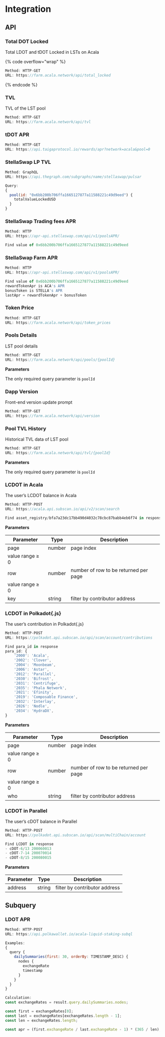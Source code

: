 # Integration

## API

### Total DOT Locked

Total LDOT and tDOT Locked in LSTs on Acala

{% code overflow="wrap" %}
```javascript
Method: HTTP-GET
URL: https://farm.acala.network/api/total_locked
```
{% endcode %}

### TVL

TVL of the LST pool

```jsx
Method: HTTP-GET
URL: https://farm.acala.network/api/tvl
```

### tDOT APR

```jsx
Method: HTTP-GET
URL: https://api.taigaprotocol.io/rewards/apr?network=acala&pool=0
```

### StellaSwap LP TVL

```javascript
Method: GraphQL
URL: https://api.thegraph.com/subgraphs/name/stellaswap/pulsar

Query:
{
  pool(id: "0x6bb200b706ffa1665127877a11588221c49d9eed") {
    totalValueLockedUSD
  }
}
```

### StellaSwap Trading fees APR

```javascript
Method: HTTP
URL: https://apr-api.stellaswap.com/api/v1/poolsAPR/

Find value of 0x6bb200b706ffa1665127877a11588221c49d9eed
```

### StellaSwap Farm APR

```javascript
Method: HTTP
URL: https://apr-api.stellaswap.com/api/v1/poolsAPR/

Find value of 0x6bb200b706ffa1665127877a11588221c49d9eed
rewardTokenApr is ACA's APR
bonusToken is STELLA's APR
lastApr = rewardTokenApr + bonusToken
```

### Token Price

```jsx
Method: HTTP-GET
URL: https://farm.acala.network/api/token_prices
```

### Pools Details

LST pool details

```jsx
Method: HTTP-GET
URL: https://farm.acala.network/api/pools/{poolId}
```

**Parameters**

The only required query parameter is `poolId`

### Dapp Version

Front-end version update prompt

```jsx
Method: HTTP-GET
URL: https://farm.acala.network/api/version
```

### Pool TVL History

Historical TVL data of LST pool

```jsx
Method: HTTP-GET
URL: https://farm.acala.network/api/tvl/{poolId}
```

**Parameters**

The only required query parameter is `poolId`

### LCDOT in Acala

The user’s LCDOT balance in Acala

```jsx
Method: HTTP-POST
URL: https://acala.api.subscan.io/api/v2/scan/search

Find asset_registry/bfa7a23dc17bb490d4032c78cbc87babb4eb6f74 in response
```

**Parameters**

| Parameter       | Type   | Description                           |
| --------------- | ------ | ------------------------------------- |
| page            | number | page index                            |
| value range ≥ 0 |        |                                       |
| row             | number | number of row to be returned per page |
| value range ≥ 0 |        |                                       |
| key             | string | filter by contributor address         |

### LCDOT in Polkadot{.js}

The user’s contribution in Polkadot{.js}

```jsx
Method: HTTP-POST
URL: https://polkadot.api.subscan.io/api/scan/account/contributions

Find para_id in response
para_id: {
	'2000': 'Acala',
	'2002': 'Clover',
	'2004': 'Moonbeam',
	'2006': 'Astar',
	'2012': 'Parallel',
	'2030': 'Bifrost',
	'2031': 'Centrifuge',
	'2035': 'Phala Network',
	'2021': 'Efinity',
	'2019': 'Composable Finance',
	'2032': 'Interlay',
	'2026': 'Nodle',
	'2034': 'HydraDX',
}
```

**Parameters**

| Parameter       | Type   | Description                           |
| --------------- | ------ | ------------------------------------- |
| page            | number | page index                            |
| value range ≥ 0 |        |                                       |
| row             | number | number of row to be returned per page |
| value range ≥ 0 |        |                                       |
| who             | string | filter by contributor address         |

### **LCDOT in Parallel**

The user’s cDOT balance in Parallel

```jsx
Method: HTTP-POST
URL: https://polkadot.api.subscan.io/api/scan/multiChain/account

Find LCDOT in response
- cDOT-6/13 200060013
- cDOT-7-14 200070014
- cDOT-8/15 200080015
```

**Parameters**

| Parameter | Type   | Description                   |
| --------- | ------ | ----------------------------- |
| address   | string | filter by contributor address |

## Subquery

### LDOT APR

```jsx
Method: HTTP-POST
URL: https://api.polkawallet.io/acala-liquid-staking-subql

Examples:
{
  query {
    dailySummaries(first: 30, orderBy: TIMESTAMP_DESC) {
      nodes {
        exchangeRate
        timestamp
      }
    }
  }
}

Calculation: 
const exchangeRates = result.query.dailySummaries.nodes;

const first = exchangeRates[0];
const last = exchangeRates[exchangeRates.length - 1];
const len = exchangeRates.length;

const apr = (first.exchangeRate / last.exchangeRate - 1) * (365 / len);
```

